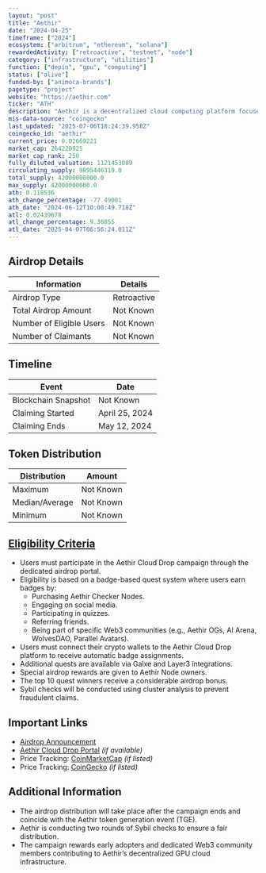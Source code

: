 ```yaml
---
layout: "post"
title: "Aethir"
date: "2024-04-25"
timeframe: ["2024"]
ecosystem: ["arbitrum", "ethereum", "solana"]
rewardedActivity: ["retroactive", "testnet", "node"]
category: ["infrastructure", "utilities"]
function: ["depin", "gpu", "computing"]
status: ["alive"]
funded-by: ["animoca-brands"]
pagetype: "project"
website: "https://aethir.com"
ticker: "ATH"
description: "Aethir is a decentralized cloud computing platform focused on GPU cloud infrastructure, supporting gaming and AI applications."
mis-data-source: "coingecko"
last_updated: "2025-07-06T18:24:39.958Z"
coingecko_id: "aethir"
current_price: 0.02669221
market_cap: 264220925
market_cap_rank: 250
fully_diluted_valuation: 1121453089
circulating_supply: 9895446319.0
total_supply: 42000000000.0
max_supply: 42000000000.0
ath: 0.118536
ath_change_percentage: -77.49001
ath_date: "2024-06-12T10:00:49.718Z"
atl: 0.02439678
atl_change_percentage: 9.36855
atl_date: "2025-04-07T06:56:24.011Z"
---
```


## Airdrop Details

| Information              | Details     |
| ------------------------ | ----------- |
| Airdrop Type             | Retroactive |
| Total Airdrop Amount     | Not Known   |
| Number of Eligible Users | Not Known   |
| Number of Claimants      | Not Known   |

## Timeline

| Event               | Date           |
| ------------------- | -------------- |
| Blockchain Snapshot | Not Known      |
| Claiming Started    | April 25, 2024 |
| Claiming Ends       | May 12, 2024   |

## Token Distribution

| Distribution   | Amount    |
| -------------- | --------- |
| Maximum        | Not Known |
| Median/Average | Not Known |
| Minimum        | Not Known |

## [Eligibility Criteria](https://blog.aethir.com/blog-posts/aethir-cloud-drop-is-here-dont-miss-out)

- Users must participate in the Aethir Cloud Drop campaign through the dedicated airdrop portal.
- Eligibility is based on a badge-based quest system where users earn badges by:
  - Purchasing Aethir Checker Nodes.
  - Engaging on social media.
  - Participating in quizzes.
  - Referring friends.
  - Being part of specific Web3 communities (e.g., Aethir OGs, AI Arena, WolvesDAO, Parallel Avatars).
- Users must connect their crypto wallets to the Aethir Cloud Drop platform to receive automatic badge assignments.
- Additional quests are available via Galxe and Layer3 integrations.
- Special airdrop rewards are given to Aethir Node owners.
- The top 10 quest winners receive a considerable airdrop bonus.
- Sybil checks will be conducted using cluster analysis to prevent fraudulent claims.

## Important Links

- [Airdrop Announcement](https://blog.aethir.com/blog-posts/aethir-cloud-drop-is-here-dont-miss-out)
- [Aethir Cloud Drop Portal](https://aethir.com) _(if available)_
- Price Tracking: [CoinMarketCap](https://coinmarketcap.com/currencies/aethir) _(if listed)_
- Price Tracking: [CoinGecko](https://www.coingecko.com/en/coins/aethir) _(if listed)_

## Additional Information

- The airdrop distribution will take place after the campaign ends and coincide with the Aethir token generation event (TGE).
- Aethir is conducting two rounds of Sybil checks to ensure a fair distribution.
- The campaign rewards early adopters and dedicated Web3 community members contributing to Aethir’s decentralized GPU cloud infrastructure.